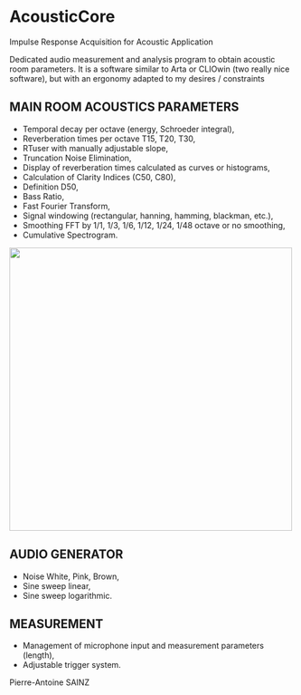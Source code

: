 # AcousticCore
Impulse Response Acquisition for Acoustic Application

Dedicated audio measurement and analysis program to obtain acoustic room parameters.
It is a software similar to Arta or CLIOwin (two really nice software), but with an ergonomy adapted to my desires / constraints

## MAIN ROOM ACOUSTICS PARAMETERS
* Temporal decay per octave (energy, Schroeder integral),
* Reverberation times per octave T15, T20, T30,
* RTuser with manually adjustable slope,
* Truncation Noise Elimination,
* Display of reverberation times calculated as curves or histograms,
* Calculation of Clarity Indices (C50, C80),
* Definition D50,
* Bass Ratio,
* Fast Fourier Transform,
* Signal windowing (rectangular, hanning, hamming, blackman, etc.),
* Smoothing FFT by 1/1, 1/3, 1/6, 1/12, 1/24, 1/48 octave or no smoothing,
* Cumulative Spectrogram.

<img src="http://sainz.acoustics.fr/img/impulseAnalyzer.png" width="500">


## AUDIO GENERATOR
* Noise White, Pink, Brown,
* Sine sweep linear,
* Sine sweep logarithmic.
## MEASUREMENT
* Management of microphone input and measurement parameters (length),
* Adjustable trigger system.



Pierre-Antoine SAINZ
